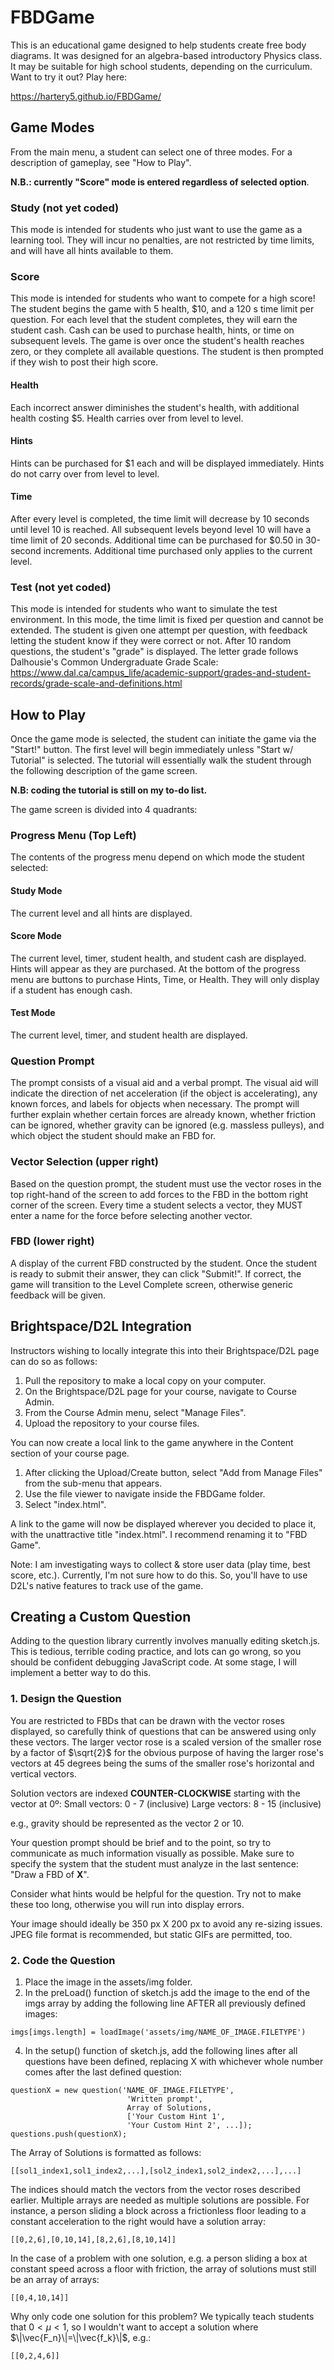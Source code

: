 # FBDGame
This is an educational game designed to help students create free body diagrams. It was designed for an algebra-based introductory Physics class. It may be suitable for high school students, depending on the curriculum. Want to try it out? Play here: 

https://hartery5.github.io/FBDGame/

## Game Modes
From the main menu, a student can select one of three modes. For a description of gameplay, see "How to Play".

**N.B.: currently "Score" mode is entered regardless of selected option**.

### Study (not yet coded)
This mode is intended for students who just want to use the game as a learning tool. They will incur no penalties, are not restricted by time limits, and will have all hints available to them.

### Score
This mode is intended for students who want to compete for a high score! The student begins the game with 5 health, $10, and a 120 s time limit per question. For each level that the student completes, they will earn the student cash. Cash can be used to purchase health, hints, or time on subsequent levels. The game is over once the student's health reaches zero, or they complete all available questions. The student is then prompted if they wish to post their high score.

#### Health
Each incorrect answer diminishes the student's health, with additional health costing $5. Health carries over from level to level.

#### Hints
Hints can be purchased for $1 each and will be displayed immediately. Hints do not carry over from level to level.

#### Time
After every level is completed, the time limit will decrease by 10 seconds until level 10 is reached. All subsequent levels beyond level 10 will have a time limit of 20 seconds. Additional time can be purchased for $0.50 in 30-second increments. Additional time purchased only applies to the current level.

### Test (not yet coded)
This mode is intended for students who want to simulate the test environment. In this mode, the time limit is fixed per question and cannot be extended. The student is given one attempt per question, with feedback letting the student know if they were correct or not. After 10 random questions, the student's "grade" is displayed. The letter grade follows Dalhousie's Common Undergraduate Grade Scale: 
https://www.dal.ca/campus_life/academic-support/grades-and-student-records/grade-scale-and-definitions.html

## How to Play
Once the game mode is selected, the student can initiate the game via the "Start!" button. The first level will begin immediately unless "Start w/ Tutorial" is selected. The tutorial will essentially walk the student through the following description of the game screen. 

**N.B: coding the tutorial is still on my to-do list.**

The game screen is divided into 4 quadrants:

### Progress Menu (Top Left)
The contents of the progress menu depend on which mode the student selected:

#### Study Mode
The current level and all hints are displayed.

#### Score Mode
The current level, timer, student health, and student cash are displayed. Hints will appear as they are purchased. At the bottom of the progress menu are buttons to purchase Hints, Time, or Health. They will only display if a student has enough cash.

#### Test Mode
The current level, timer, and student health are displayed.

### Question Prompt
The prompt consists of a visual aid and a verbal prompt. The visual aid will indicate the direction of net acceleration (if the object is accelerating), any known forces, and labels for objects when necessary. The prompt will further explain whether certain forces are already known, whether friction can be ignored, whether gravity can be ignored (e.g. massless pulleys), and which object the student should make an FBD for.

### Vector Selection (upper right)
Based on the question prompt, the student must use the vector roses in the top right-hand of the screen to add forces to the FBD in the bottom right corner of the screen. Every time a student selects a vector, they MUST enter a name for the force before selecting another vector.

### FBD (lower right)
A display of the current FBD constructed by the student. Once the student is ready to submit their answer, they can click "Submit!". If correct, the game will transition to the Level Complete screen, otherwise generic feedback will be given.

## Brightspace/D2L Integration
Instructors wishing to locally integrate this into their Brightspace/D2L page can do so as follows:

1. Pull the repository to make a local copy on your computer.
2. On the Brightspace/D2L page for your course, navigate to Course Admin.
3. From the Course Admin menu, select "Manage Files".
4. Upload the repository to your course files.

You can now create a local link to the game anywhere in the Content section of your course page.

1. After clicking the Upload/Create button, select "Add from Manage Files" from the sub-menu that appears.
2. Use the file viewer to navigate inside the FBDGame folder.
3. Select "index.html".

A link to the game will now be displayed wherever you decided to place it, with the unattractive title "index.html". I recommend renaming it to "FBD Game".

Note: I am investigating ways to collect & store user data (play time, best score, etc.). Currently, I'm not sure how to do this. So, you'll have to use D2L's native features to track use of the game.

## Creating a Custom Question
Adding to the question library currently involves manually editing sketch.js. This is tedious, terrible coding practice, and lots can go wrong, so you should be confident debugging JavaScript code. At some stage, I will implement a better way to do this.

### 1. Design the Question
You are restricted to FBDs that can be drawn with the vector roses displayed, so carefully think of questions that can be answered using only these vectors. The larger vector rose is a scaled version of the smaller rose by a factor of $\sqrt{2}$ for the obvious purpose of having the larger rose's vectors at 45 degrees being the sums of the smaller rose's horizontal and vertical vectors.

Solution vectors are indexed **COUNTER-CLOCKWISE** starting with the vector at 0º:
Small vectors: 0 - 7 (inclusive)
Large vectors: 8 - 15 (inclusive)

e.g., gravity should be represented as the vector 2 or 10.

Your question prompt should be brief and to the point, so try to communicate as much information visually as possible. Make sure to specify the system that the student must analyze in the last sentence: "Draw a FBD of **X**".

Consider what hints would be helpful for the question. Try not to make these too long, otherwise you will run into display errors.

Your image should ideally be 350 px X 200 px to avoid any re-sizing issues. JPEG file format is recommended, but static GIFs are permitted, too.

### 2. Code the Question
1. Place the image in the assets/img folder.
2. In the preLoad() function of sketch.js add the image to the end of the imgs array by adding the following line AFTER all previously defined images:
```
imgs[imgs.length] = loadImage('assets/img/NAME_OF_IMAGE.FILETYPE')
```
4. In the setup() function of sketch.js, add the following lines after all questions have been defined, replacing X with whichever whole number comes after the last defined question:
```
questionX = new question('NAME_OF_IMAGE.FILETYPE',
                          'Written prompt',
                          Array of Solutions,
                          ['Your Custom Hint 1',
                          'Your Custom Hint 2', ...]);
questions.push(questionX);
```
The Array of Solutions is formatted as follows:
```
[[sol1_index1,sol1_index2,...],[sol2_index1,sol2_index2,...],...]
```
The indices should match the vectors from the vector roses described earlier. Multiple arrays are needed as multiple solutions are possible. For instance, a person sliding a block across a frictionless floor leading to a constant acceleration to the right would have a solution array:
```
[[0,2,6],[0,10,14],[8,2,6],[8,10,14]]
```
In the case of a problem with one solution, e.g. a person sliding a box at constant speed across a floor with friction, the array of solutions must still be an array of arrays:
```
[[0,4,10,14]]
```
Why only code one solution for this problem? We typically teach students that $0\lt\mu\lt1$, so I wouldn't want to accept a solution where $\|\vec{F_n}\|=\|\vec{f_k}\|$, e.g.:
```
[[0,2,4,6]]
```



